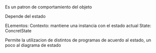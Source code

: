 Es un patron de comportamiento del objeto

Depende del estado

ELementos:
Contexto: mantiene una instancia con el estado actual
State:
ConcretState

Permite la utilizacion de distintos de programas de acuerdo al estado, un poco al diagrama de estado

